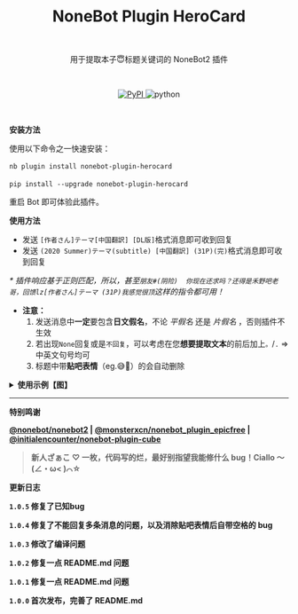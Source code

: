 <h1 align="center">NoneBot Plugin HeroCard</h1></br>

<p align="center"> 用于提取本子😇标题关键词的 NoneBot2 插件</p></br>

<p align="center">
  <a href="https://pypi.python.org/pypi/nonebot-plugin-herocard">
    <img alt="PyPI" src="https://img.shields.io/pypi/v/nonebot-plugin-herocard?color=%23da3f3d">
  </a>
  <img src="https://img.shields.io/badge/python-3.8+-blue?style=flat" alt="python">
  <br />
</p></br>

**安装方法**

使用以下命令之一快速安装：

```
nb plugin install nonebot-plugin-herocard

pip install --upgrade nonebot-plugin-herocard
```

重启 Bot 即可体验此插件。

**使用方法**

- 发送 `[作者さん]テーマ[中国翻訳] [DL版]`格式消息即可收到回复
- 发送 `(2020 Summer)テーマ(subtitle) [中国翻訳] (31P)(完)`格式消息即可收到回复

_\* 插件响应基于正则匹配，所以，甚至`朋友#(阴险)  你现在还求吗？还得是禾野吧老哥，回馈lz[作者さん]テーマ (31P)我感觉很顶`这样的指令都可用！_

- **注意：**
  1.  发送消息中**一定**要包含**日文假名**，不论 _平假名_ 还是 _片假名_ ，否则插件不生效
  2.  若出现`None`回复或是`不回复`，可以考虑在您**想要提取文本**的前后加上`。`/`.` =>中英文句号均可
  3.  标题中带**贴吧表情**（eg.😅🥵）的会自动删除

<details>
<summary><b>使用示例【图】<b></summary>
<img decoding="async" loading="lazy" src="https://github.com/Xie-Tiao/My-Imgurl/blob/main/nonebot_plugin_herocard_1.jpg"  width="216" height="710" >
<img decoding="async" loading="lazy" src="https://github.com/Xie-Tiao/My-Imgurl/blob/main/nonebot_plugin_herocard_2.jpg"  width="147" height="710" >
</details>
  
---
 
  
**特别鸣谢**

[@nonebot/nonebot2](https://github.com/nonebot/nonebot2/) | [@monsterxcn/nonebot_plugin_epicfree](https://github.com/monsterxcn/nonebot_plugin_epicfree) | [@initialencounter/nonebot-plugin-cube](https://github.com/initialencounter/nonebot-plugin-cube/tree/main)

> 新人ざぁこ ♡ 一枚，代码写的烂，最好别指望我能修什么 bug！Ciallo ～(∠・ω< )⌒☆

**更新日志**

`1.0.5` 修复了已知bug

`1.0.4` 修复了不能回复多条消息的问题，以及消除贴吧表情后自带空格的 bug

`1.0.3` 修改了编译问题

`1.0.2` 修复一点 README.md 问题

`1.0.1` 修复一点 README.md 问题

`1.0.0` 首次发布，完善了 README.md
